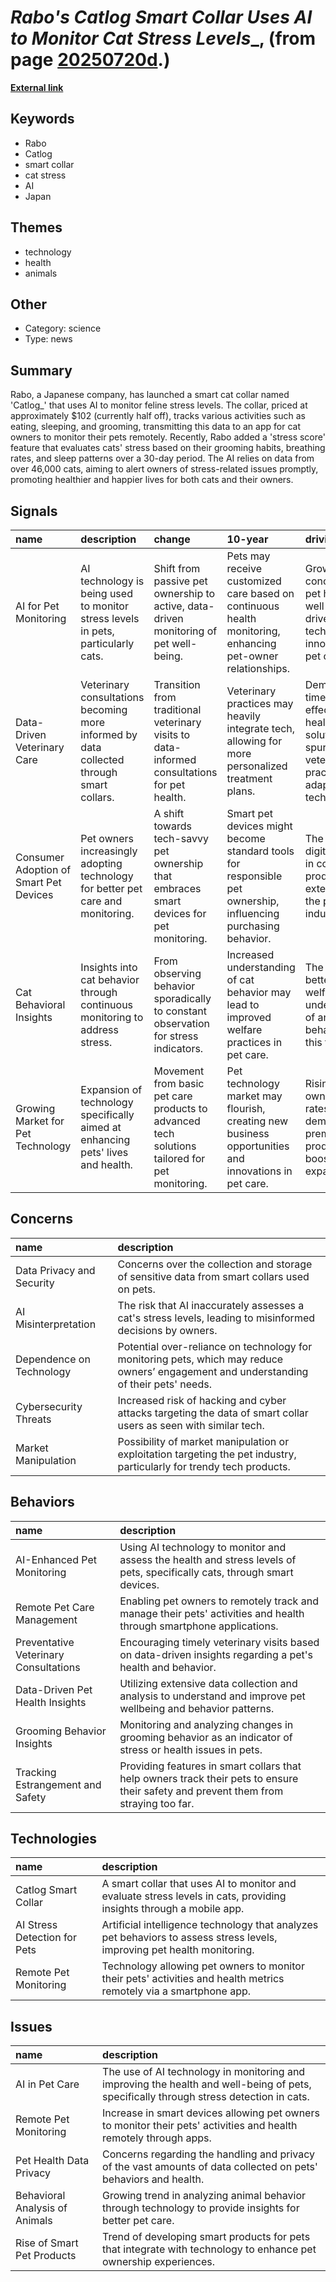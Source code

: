 # __Rabo's Catlog_ Smart Collar Uses AI to Monitor Cat Stress Levels__, (from page [20250720d](https://kghosh.substack.com/p/20250720d).)

__[External link](https://www.theregister.com/2025/06/26/rabo_catlog_ai_stress_detector/)__



## Keywords

* Rabo
* Catlog
* smart collar
* cat stress
* AI
* Japan

## Themes

* technology
* health
* animals

## Other

* Category: science
* Type: news

## Summary

Rabo, a Japanese company, has launched a smart cat collar named 'Catlog_' that uses AI to monitor feline stress levels. The collar, priced at approximately $102 (currently half off), tracks various activities such as eating, sleeping, and grooming, transmitting this data to an app for cat owners to monitor their pets remotely. Recently, Rabo added a 'stress score' feature that evaluates cats' stress based on their grooming habits, breathing rates, and sleep patterns over a 30-day period. The AI relies on data from over 46,000 cats, aiming to alert owners of stress-related issues promptly, promoting healthier and happier lives for both cats and their owners.

## Signals

| name                                   | description                                                                              | change                                                                                        | 10-year                                                                                                       | driving-force                                                                                               |   relevancy |
|:---------------------------------------|:-----------------------------------------------------------------------------------------|:----------------------------------------------------------------------------------------------|:--------------------------------------------------------------------------------------------------------------|:------------------------------------------------------------------------------------------------------------|------------:|
| AI for Pet Monitoring                  | AI technology is being used to monitor stress levels in pets, particularly cats.         | Shift from passive pet ownership to active, data-driven monitoring of pet well-being.         | Pets may receive customized care based on continuous health monitoring, enhancing pet-owner relationships.    | Growing concern for pet health and well-being drives technological innovations in pet care.                 |           4 |
| Data-Driven Veterinary Care            | Veterinary consultations becoming more informed by data collected through smart collars. | Transition from traditional veterinary visits to data-informed consultations for pet health.  | Veterinary practices may heavily integrate tech, allowing for more personalized treatment plans.              | Demand for timely and effective pet healthcare solutions spurs veterinary practices to adapt to technology. |           3 |
| Consumer Adoption of Smart Pet Devices | Pet owners increasingly adopting technology for better pet care and monitoring.          | A shift towards tech-savvy pet ownership that embraces smart devices for pet monitoring.      | Smart pet devices might become standard tools for responsible pet ownership, influencing purchasing behavior. | The trend of digitalization in consumer products extends into the pet care industry.                        |           5 |
| Cat Behavioral Insights                | Insights into cat behavior through continuous monitoring to address stress.              | From observing behavior sporadically to constant observation for stress indicators.           | Increased understanding of cat behavior may lead to improved welfare practices in pet care.                   | The need for better animal welfare and understanding of animal behavior fuels this trend.                   |           4 |
| Growing Market for Pet Technology      | Expansion of technology specifically aimed at enhancing pets' lives and health.          | Movement from basic pet care products to advanced tech solutions tailored for pet monitoring. | Pet technology market may flourish, creating new business opportunities and innovations in pet care.          | Rising pet ownership rates and demand for premium products boost market expansion.                          |           4 |

## Concerns

| name                      | description                                                                                                                            |
|:--------------------------|:---------------------------------------------------------------------------------------------------------------------------------------|
| Data Privacy and Security | Concerns over the collection and storage of sensitive data from smart collars used on pets.                                            |
| AI Misinterpretation      | The risk that AI inaccurately assesses a cat's stress levels, leading to misinformed decisions by owners.                              |
| Dependence on Technology  | Potential over-reliance on technology for monitoring pets, which may reduce owners’ engagement and understanding of their pets' needs. |
| Cybersecurity Threats     | Increased risk of hacking and cyber attacks targeting the data of smart collar users as seen with similar tech.                        |
| Market Manipulation       | Possibility of market manipulation or exploitation targeting the pet industry, particularly for trendy tech products.                  |

## Behaviors

| name                                  | description                                                                                                                          |
|:--------------------------------------|:-------------------------------------------------------------------------------------------------------------------------------------|
| AI-Enhanced Pet Monitoring            | Using AI technology to monitor and assess the health and stress levels of pets, specifically cats, through smart devices.            |
| Remote Pet Care Management            | Enabling pet owners to remotely track and manage their pets' activities and health through smartphone applications.                  |
| Preventative Veterinary Consultations | Encouraging timely veterinary visits based on data-driven insights regarding a pet's health and behavior.                            |
| Data-Driven Pet Health Insights       | Utilizing extensive data collection and analysis to understand and improve pet wellbeing and behavior patterns.                      |
| Grooming Behavior Insights            | Monitoring and analyzing changes in grooming behavior as an indicator of stress or health issues in pets.                            |
| Tracking Estrangement and Safety      | Providing features in smart collars that help owners track their pets to ensure their safety and prevent them from straying too far. |

## Technologies

| name                         | description                                                                                                              |
|:-----------------------------|:-------------------------------------------------------------------------------------------------------------------------|
| Catlog Smart Collar          | A smart collar that uses AI to monitor and evaluate stress levels in cats, providing insights through a mobile app.      |
| AI Stress Detection for Pets | Artificial intelligence technology that analyzes pet behaviors to assess stress levels, improving pet health monitoring. |
| Remote Pet Monitoring        | Technology allowing pet owners to monitor their pets' activities and health metrics remotely via a smartphone app.       |

## Issues

| name                           | description                                                                                                                            |
|:-------------------------------|:---------------------------------------------------------------------------------------------------------------------------------------|
| AI in Pet Care                 | The use of AI technology in monitoring and improving the health and well-being of pets, specifically through stress detection in cats. |
| Remote Pet Monitoring          | Increase in smart devices allowing pet owners to monitor their pets' activities and health remotely through apps.                      |
| Pet Health Data Privacy        | Concerns regarding the handling and privacy of the vast amounts of data collected on pets' behaviors and health.                       |
| Behavioral Analysis of Animals | Growing trend in analyzing animal behavior through technology to provide insights for better pet care.                                 |
| Rise of Smart Pet Products     | Trend of developing smart products for pets that integrate with technology to enhance pet ownership experiences.                       |